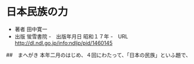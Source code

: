 # 日本民族の力
- 著者  田中寛一
- 出版  蛍雪書院
-　出版年月日   昭和１７年
-　URL  http://dl.ndl.go.jp/info:ndljp/pid/1460145

##　まへがき
本年二月のはじめ、４回にわたって、「日本の民族」といふ題で、